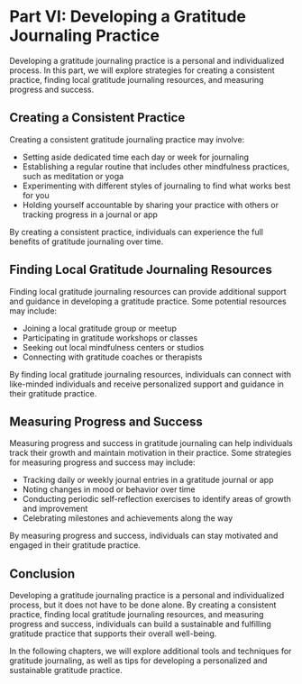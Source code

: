 Part VI: Developing a Gratitude Journaling Practice
===================================================

Developing a gratitude journaling practice is a personal and individualized process. In this part, we will explore strategies for creating a consistent practice, finding local gratitude journaling resources, and measuring progress and success.

Creating a Consistent Practice
------------------------------

Creating a consistent gratitude journaling practice may involve:

* Setting aside dedicated time each day or week for journaling
* Establishing a regular routine that includes other mindfulness practices, such as meditation or yoga
* Experimenting with different styles of journaling to find what works best for you
* Holding yourself accountable by sharing your practice with others or tracking progress in a journal or app

By creating a consistent practice, individuals can experience the full benefits of gratitude journaling over time.

Finding Local Gratitude Journaling Resources
--------------------------------------------

Finding local gratitude journaling resources can provide additional support and guidance in developing a gratitude practice. Some potential resources may include:

* Joining a local gratitude group or meetup
* Participating in gratitude workshops or classes
* Seeking out local mindfulness centers or studios
* Connecting with gratitude coaches or therapists

By finding local gratitude journaling resources, individuals can connect with like-minded individuals and receive personalized support and guidance in their gratitude practice.

Measuring Progress and Success
------------------------------

Measuring progress and success in gratitude journaling can help individuals track their growth and maintain motivation in their practice. Some strategies for measuring progress and success may include:

* Tracking daily or weekly journal entries in a gratitude journal or app
* Noting changes in mood or behavior over time
* Conducting periodic self-reflection exercises to identify areas of growth and improvement
* Celebrating milestones and achievements along the way

By measuring progress and success, individuals can stay motivated and engaged in their gratitude practice.

Conclusion
----------

Developing a gratitude journaling practice is a personal and individualized process, but it does not have to be done alone. By creating a consistent practice, finding local gratitude journaling resources, and measuring progress and success, individuals can build a sustainable and fulfilling gratitude practice that supports their overall well-being.

In the following chapters, we will explore additional tools and techniques for gratitude journaling, as well as tips for developing a personalized and sustainable gratitude practice.
